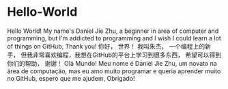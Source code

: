 # Hello-World

Hello World! My name's Daniel Jie Zhu, a beginner in area of computer and programming, but I'm addicted to programming and I wish I could learn a lot of things on GitHub, Thank you!
你好， 世界！ 我叫朱杰， 一个编程上的新手， 但我非常喜欢编程，我想在GitHub的平台上学习到很多东西， 希望可以得到你们的帮助， 谢谢！
Olá Mundo! Meu nome é Daniel Jie Zhu, um novato na área de computação, mas eu amo muito programar e queria aprender muito no GitHub, espero que me ajudem, Obrigado!
